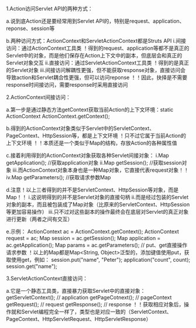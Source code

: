 1.Action访问Servlet API的两种方式：

  a.说到底Action还是要经常用到Servlet API的，特别是request、application、reponse、session等

  b.两种访问方式：ActionContext和ServletActionContext都是Struts API
    i.间接访问：通过ActionContext工具类
！得到的request、application等都不是真正的Servlet中的对象，而是他们保存在Action上下文中的副本，但底层会和真正的Servlet对象交互
    ii.直接访问：通过ServletActionContext工具类
！得到的是真正的Servlet对象
    iii.间接访问解耦性更强，但不能获取response对象，直接访问会导致action和Servlet耦合性更强，但可以访问reponse
！！因此，抉择是不需要response时间接访问，需要response时采用直接访问


2.ActionContext间接访问：

  a.第一步是通过静态方法getContext获取当前Action的上下文环境：static ActionContext ActionContext.getContext();

  b.得到的ActionContext对象类似于Servlet中的ServletContext、PageContext、HttpSession等，都是上下文环境
！只不过它属于当前Action的上下文环境
！！本质还是一个类似于Map的结构，存放Action的各种属性值

  c.接着利用得到的ActionContext对象获取各种Servlet间接对象：
    i.Map getApplication();  //获取application对象
    ii.Map getSession();    //获取session对象
    iii.而ActionContext对象本身也是一种Map对象，它直接代表request对象！！
    iv.Map getParameters();  //获取请求参数Map

  d.注意！以上三者得到的并不是ServletContext、HttpSession等对象，而是Map！！
    i.这说明得到的并不是Servlet对象的直接句柄
    ii.而是经过包装的Servlet对象的副本，而且被包装成了Map对象（比原来的ServletContext、HttpSession等更加容易操作）
    iii.只不过对这些副本的操作最终会在底层对Servlet的真正对象进行更新（两者之间有交互）

  e.示例：
ActionContext ac = ActionContext.getContext();
ActionContext request = ac;
Map session = ac.getSession();
Map application = ac.getApplication();
Map params = ac.getParameters();  // put、get直接操作请求参数
！以上的Map都是Map<String, Object>泛型的，添加键值使用put，获取使用get，例如：
session.put("name", "Peter"); application("count", count); session.get("name");


3.ServletActionContext直接访问：

  a.它是一个静态工具类，直接暴力获取Servlet中的直接对象：
getServletContext();  // application
getPageCotnext();    // pageContext
getRequest();     // request
getResponse();    // response
！！获取相应对象后，操作就和Servlet编程完全一样了，类型也是对应一致的（ServletContext、PageContext、HttpServletRequest、HttpServletResponse）
